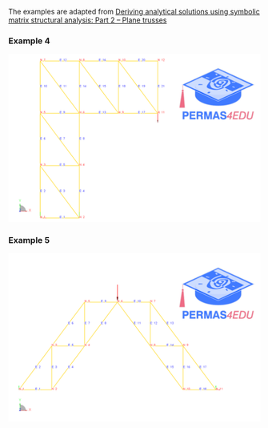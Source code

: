 The examples are adapted from [Deriving analytical solutions using symbolic matrix structural analysis: Part 2 – Plane trusses](https://doi.org/10.1016/j.heliyon.2025.e42372)

### Example 4

![Truss 04](truss_04.png)

### Example 5

![Truss 05](truss_05.png)


